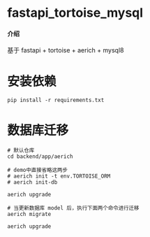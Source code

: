 # fastapi_tortoise_mysql

#### 介绍
基于 fastapi + tortoise + aerich + mysql8 

# 安装依赖
```shell
pip install -r requirements.txt
```

# 数据库迁移
```shell
# 默认仓库
cd backend/app/aerich

# demo中直接省略这两步
# aerich init -t env.TORTOISE_ORM  
# aerich init-db

aerich upgrade

# 当更新数据库 model 后，执行下面两个命令进行迁移
aerich migrate

aerich upgrade
```
